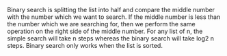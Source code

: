 Binary search is splitting the list into half and compare the middle number with the number which we want to search. If the middle number is less than the number which we are searching for, then we perform the same operation on the right side of the middle number.
For any list of n, the simple search will take n steps whereas the binary search will take log2 n steps. Binary search only works when the list is sorted.   
